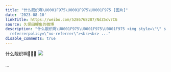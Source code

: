 ```yaml
---
title: "什么靓织啊\U0001F975\U0001F975\U0001F975 [图片]"
date: '2023-08-10'
linkTitle: https://weibo.com/5286768287/NdZ5cv7CG
source: 久保田鲤鱼的微博
description: "什么靓织啊\U0001F975\U0001F975\U0001F975 <img style=\"\" src=\"https://tvax1.sinaimg.cn/large/005LMJWfly1hgs2be32ppg30a60dlu10.gif\"
  referrerpolicy=\"no-referrer\"><br><br> ..."
disable_comments: true
---
```

什么靓织啊🥵🥵🥵 <img style="" src="https://tvax1.sinaimg.cn/large/005LMJWfly1hgs2be32ppg30a60dlu10.gif" referrerpolicy="no-referrer"><br><br> ...